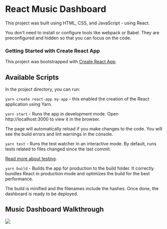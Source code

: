 # React Music Dashboard

This project was built using HTML, CSS, and JavaScript - using React. 

You don’t need to install or configure tools like webpack or Babel. They are preconfigured and hidden so that you can focus on the code.



### Getting Started with Create React App

This project was bootstrapped with [Create React App](https://github.com/facebook/create-react-app).

## Available Scripts

In the project directory, you can run:

```yarn create react-app my-app``` - this enabled the creation of the React application using Yarn.

```yarn start``` - Runs the app in development mode. Open http://localhost:3000 to view it in the browser.

The page will automatically reload if you make changes to the code. You will see the build errors and lint warnings in the console.

```yarn test``` - Runs the test watcher in an interactive mode. By default, runs tests related to files changed since the last commit.

[Read more about testing](https://create-react-app.dev/docs/running-tests).

```yarn build``` - Builds the app for production to the build folder. It correctly bundles React in production mode and optimizes the build for the best performance.

The build is minified and the filenames include the hashes. Once done, the dashboard is ready to be deployed.




## Music Dashboard Walkthrough 

<img src="https://github.com/rvela042/React-Music-Dashboard/blob/master/React-Video-Showcase.gif">
